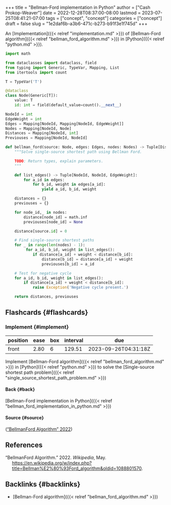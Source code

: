 +++
title = "Bellman-Ford implementation in Python"
author = ["Cash Prokop-Weaver"]
date = 2022-12-28T08:37:00-08:00
lastmod = 2023-07-25T08:41:21-07:00
tags = ["concept", "concept"]
categories = ["concept"]
draft = false
slug = "1e2daf6b-a3b6-471c-b273-b91f3e1f745d"
+++

An [Implementation]({{< relref "implementation.md" >}}) of [Bellman-Ford algorithm]({{< relref "bellman_ford_algorithm.md" >}}) in [Python]({{< relref "python.md" >}}).

```python
import math

from dataclasses import dataclass, field
from typing import Generic, TypeVar, Mapping, List
from itertools import count

T = TypeVar('T')

@dataclass
class Node(Generic[T]):
    value: T
    id: int = field(default_value=count().__next__)

NodeId = int
EdgeWeight = int
Edges = Mapping[NodeId, Mapping[NodeId, EdgeWeight]]
Nodes = Mapping[NodeId, Node]
Distances = Mapping[NodeId, int]
Previouses = Mapping[NodeId, NodeId]

def bellman_ford(source: Node, edges: Edges, nodes: Nodes) -> Tuple[Distances, Previouses]:
    """Solve single-source shortest path using Bellman Ford.

    TODO: Return types, explain parameters.
    """

    def list_edges() -> Tuple[NodeId, NodeId, EdgeWeight]:
        for a_id in edges:
            for b_id, weight in edges[a_id]:
                yield a_id, b_id, weight

    distances = {}
    previouses = {}

    for node_id,_ in nodes:
        distance[node_id] = math.inf
        previouses[node_id] = None

    distance[source.id] = 0

    # Find single-source shortest paths
    for _ in range(len(nodes) - 1):
         for a_id, b_id, weight in list_edges():
            if distance[a_id] + weight < distance[b_id]:
                distance[b_id] = distance[a_id] + weight
                previouses[b_id] = a_id

    # Test for negative cycle
    for a_id, b_id, weight in list_edges():
        if distance[a_id] + weight < distance[b_id]:
            raise Exception('Negative cycle present.')

    return distances, previouses
```


## Flashcards {#flashcards}


### Implement {#implement}

| position | ease | box | interval | due                  |
|----------|------|-----|----------|----------------------|
| front    | 2.80 | 6   | 129.51   | 2023-09-26T04:31:18Z |

Implement [Bellman-Ford algorithm]({{< relref "bellman_ford_algorithm.md" >}}) in [Python]({{< relref "python.md" >}}) to solve the [Single-source shortest path problem]({{< relref "single_source_shortest_path_problem.md" >}})


#### Back {#back}

[Bellman-Ford implementation in Python]({{< relref "bellman_ford_implementation_in_python.md" >}})


#### Source {#source}

(<a href="#citeproc_bib_item_1">“BellmanFord Algorithm” 2022</a>)

## References

<style>.csl-entry{text-indent: -1.5em; margin-left: 1.5em;}</style><div class="csl-bib-body">
  <div class="csl-entry"><a id="citeproc_bib_item_1"></a>“BellmanFord Algorithm.” 2022. <i>Wikipedia</i>, May. <a href="https://en.wikipedia.org/w/index.php?title=Bellman%E2%80%93Ford_algorithm&oldid=1088801570">https://en.wikipedia.org/w/index.php?title=Bellman%E2%80%93Ford_algorithm&#38;oldid=1088801570</a>.</div>
</div>


## Backlinks {#backlinks}

-   [Bellman-Ford algorithm]({{< relref "bellman_ford_algorithm.md" >}})
